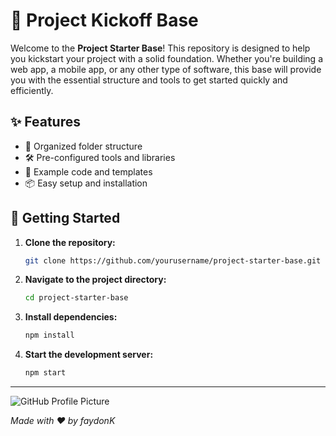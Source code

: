# 🚀 Project Kickoff Base

Welcome to the **Project Starter Base**! This repository is designed to help you kickstart your project with a solid foundation. Whether you're building a web app, a mobile app, or any other type of software, this base will provide you with the essential structure and tools to get started quickly and efficiently.

## ✨ Features

- 📁 Organized folder structure
- 🛠️ Pre-configured tools and libraries
- 📜 Example code and templates
- 📦 Easy setup and installation

## 🚀 Getting Started

1. **Clone the repository:**
    ```bash
    git clone https://github.com/yourusername/project-starter-base.git
    ```
2. **Navigate to the project directory:**
    ```bash
    cd project-starter-base
    ```
3. **Install dependencies:**
    ```bash
    npm install
    ```
4. **Start the development server:**
    ```bash
    npm start
    ```
---

![GitHub Profile Picture](https://avatars.githubusercontent.com/u/yourusername?s=150)

*Made with ❤ by faydonK*